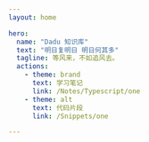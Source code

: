 ```yaml
---
layout: home

hero:
  name: "Dadu 知识库"
  text: "明日复明日 明日何其多"
  tagline: 等风来，不如追风去。
  actions:
    - theme: brand
      text: 学习笔记
      link: /Notes/Typescript/one
    - theme: alt
      text: 代码片段
      link: /Snippets/one

---
```

<style>
:root {
  --vp-home-hero-name-color: transparent;
  --vp-home-hero-name-background: -webkit-linear-gradient(120deg, #bd34fe 30%, #41d1ff);
}
</style>
<script setup>
import Home from './components/index.vue'
</script>
<Home />
